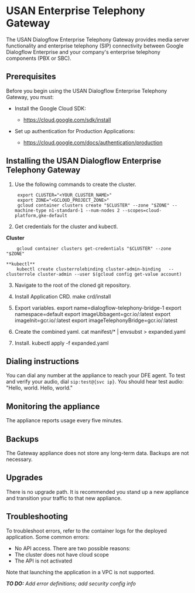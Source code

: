 # USAN Enterprise Telephony Gateway

The USAN Dialogflow Enterprise Telephony Gateway provides media server functionality and enterprise telephony (SIP) connectivity between Google Dialogflow Enterprise and your company's enterprise telephony components (PBX or SBC).

## Prerequisites
Before you begin using the USAN Dialogflow Enterprise Telephony Gateway, you must:

* Install the Google Cloud SDK:
  * https://cloud.google.com/sdk/install


* Set up authentication for Production Applications:
  * https://cloud.google.com/docs/authentication/production

## Installing the USAN Dialogflow Enterprise Telephony Gateway
1. Use the following commands to create the cluster.

        export CLUSTER="<YOUR_CLUSTER_NAME>"
        export ZONE="<GCLOUD_PROJECT_ZONE>"
        gcloud container clusters create "$CLUSTER" --zone "$ZONE" --machine-type n1-standard-1 --num-nodes 2 --scopes=cloud-platform,gke-default


2. Get credentials for the cluster and kubectl.

  **Cluster**

        gcloud container clusters get-credentials "$CLUSTER" --zone "$ZONE"

    **kubectl**
        kubectl create clusterrolebinding cluster-admin-binding   --clusterrole cluster-admin --user $(gcloud config get-value account)

3. Navigate to the root of the cloned git repository.
4. Install Application CRD.
        make crd/install
5. Export variables.
              export name=dialogflow-telephony-bridge-1
              export namespace=default
              export imageUbbagent=gcr.io/<TBD>:latest
              export imageInit=gcr.io/<TBD>:latest
              export imageTelephonyBridge=gcr.io/<TBD>:latest

6. Create the combined yaml.
              cat manifest/* | envsubst > expanded.yaml

7. Install.
              kubectl apply -f expanded.yaml

## Dialing instructions

You can dial any number at the appliance to reach your DFE agent. To test and verify your audio, dial `sip:test@{svc ip}`.
You should hear test audio: "Hello, world. Hello, world."

## Monitoring the appliance
The appliance reports usage every five minutes.

## Backups
The Gateway appliance does not store any long-term data. Backups are not necessary.

## Upgrades
There is no upgrade path. It is recommended you stand up a new appliance and transition your traffic to that new appliance.

## Troubleshooting

To troubleshoot errors, refer to the container logs for the deployed application. Some common errors:

- No API access. There are two possible reasons:
 - The cluster does not have cloud scope
 - The API is not activated

Note that launching the application in a VPC is not supported.

_**TO DO:**_ _Add error definitions; add security config info_
